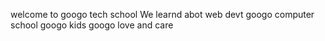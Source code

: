 welcome to googo tech school
We learnd abot web devt
googo computer school
googo kids
googo love and care
